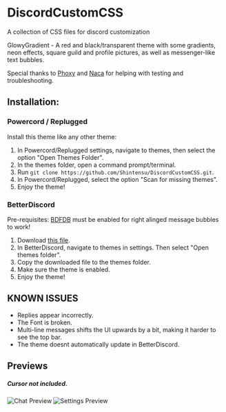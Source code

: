 # DiscordCustomCSS
A collection of CSS files for discord customization

GlowyGradient - A red and black/transparent theme with some gradients, neon effects, square guild and profile pictures, as well as messenger-like text bubbles.

Special thanks to [Phoxy](https://twitter.com/Bass_PHOX) and [Naca](https://twitter.com/nacasatu) for helping with testing and troubleshooting.


## Installation:
### Powercord / Replugged
Install this theme like any other theme:
1. In Powercord/Replugged settings, navigate to themes, then select the option "Open Themes Folder".
2. In the themes folder, open a command prompt/terminal.
3. Run `git clone https://github.com/Shintensu/DiscordCustomCSS.git`.
4. In Powercord/Replugged, select the option "Scan for missing themes".
5. Enjoy the theme!

### BetterDiscord
Pre-requisites: [BDFDB](https://betterdiscord.app/plugin/BDFDB) must be enabled for right alinged message bubbles to work!
1. Download [this file](https://raw.githubusercontent.com/Shintensu/DiscordCustomCSS/main/GlowyGradient.theme.css).
2. In BetterDiscord, navigate to themes in settings. Then select "Open themes folder".
3. Copy the downloaded file to the themes folder.
4. Make sure the theme is enabled.
5. Enjoy the theme!

## KNOWN ISSUES
- Replies appear incorrectly.
- The Font is broken.
- Multi-line messages shifts the UI upwards by a bit, making it harder to see the top bar.
- The theme doesnt automatically update in BetterDiscord.
## Previews
##### Cursor not included.
![Chat Preview](https://user-images.githubusercontent.com/87764384/185081317-082dd991-7f31-4fc7-ac5e-602b59281fa6.jpg)
![Settings Preview](https://user-images.githubusercontent.com/87764384/185081387-386b5ba5-bdae-4d21-9b5d-6663d7edb902.jpg)

